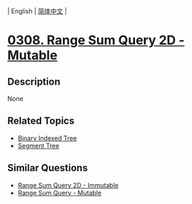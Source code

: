 
| English | [简体中文](README.md) |
# [0308. Range Sum Query 2D - Mutable](https://leetcode-cn.com/problems/range-sum-query-2d-mutable/)
## Description
None
## Related Topics
- [Binary Indexed Tree](https://leetcode-cn.com/tag/binary-indexed-tree)
- [Segment Tree](https://leetcode-cn.com/tag/segment-tree)
## Similar Questions
- [Range Sum Query 2D - Immutable](../range-sum-query-2d-immutable/README_EN.md)
- [Range Sum Query - Mutable](../range-sum-query-mutable/README_EN.md)
